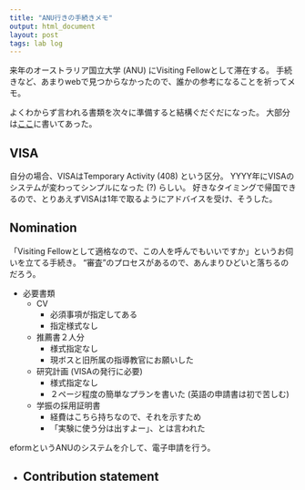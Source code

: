 ```yaml
---
title: "ANU行きの手続きメモ"
output: html_document
layout: post
tags: lab log
---
```



来年のオーストラリア国立大学 (ANU) にVisiting Fellowとして滞在する。
手続きなど、あまりwebで見つからなかったので、誰かの参考になることを祈ってメモ。

よくわからず言われる書類を次々に準備すると結構ぐだぐだになった。
大部分は[ここ](https://policies.anu.edu.au/ppl/document/ANUP_000647)に書いてあった。


## VISA

自分の場合、VISAはTemporary Activity (408) という区分。
YYYY年にVISAのシステムが変わってシンプルになった (?) らしい。
好きなタイミングで帰国できるので、とりあえずVISAは1年で取るようにアドバイスを受け、そうした。

## Nomination

「Visiting Fellowとして適格なので、この人を呼んでもいいですか」というお伺いを立てる手続き。
“審査”のプロセスがあるので、あんまりひどいと落ちるのだろう。

- 必要書類
    - CV
        - 必須事項が指定してある
        - 指定様式なし
    - 推薦書２人分
        - 様式指定なし
        - 現ボスと旧所属の指導教官にお願いした
    - 研究計画 (VISAの発行に必要)
        - 様式指定なし
        - ２ページ程度の簡単なプランを書いた (英語の申請書は初で苦しむ)
    - 学振の採用証明書
        - 経費はこちら持ちなので、それを示すため
        - 「実験に使う分は出すよー」、とは言われた
    

eformというANUのシステムを介して、電子申請を行う。

- Contribution statement
    - 
